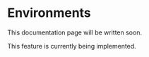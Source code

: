 # Environments

This documentation page will be written soon.

This feature is currently being implemented.
